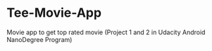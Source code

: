 # Tee-Movie-App
Movie app to get top rated movie (Project 1 and 2 in Udacity Android NanoDegree Program)
